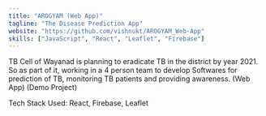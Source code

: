 ```yaml
---
title: "AROGYAM (Web App)"
tagline: "The Disease Prediction App"
website: "https://github.com/vishnukt/AROGYAM_Web-App"
skills: ["JavaScript", "React", "Leaflet", "Firebase"]
---
```


TB Cell of Wayanad is planning to eradicate TB in the district by year 2021. So as part
of it, working in a 4 person team to develop Softwares for prediction of TB, monitoring
TB patients and providing awareness. (Web App) (Demo Project)

Tech Stack Used: React, Firebase, Leaflet
